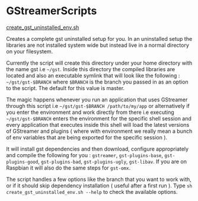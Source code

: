 # GStreamerScripts

[create_gst_uninstalled_env.sh](https://github.com/PetrosKataras/GStreamerScripts/blob/master/scripts/create-gst-uninstalled-env.sh)  
  
Creates a complete gst uninstalled setup for you. In an uninstalled setup the libraries are not installed system wide but instead live in a normal directory on your filesystem.  

Currently the script will create this directory under your home directory with the name gst i.e `~/gst`. Inside this directory the compiled libraries are located and also an executable symlink that will look like the following : `~/gst/gst-$BRANCH` where `$BRANCH` is the branch you passed in as an option to the script. The default for this value is master. 

The magic happens whenever you run an application that uses GStreamer through this script i.e `~/gst/gst-$BRANCH /path/to/my/app` or alternatively if you enter the environment and work directly from there i.e executing `~/gst/gst-$BRANCH` enters the environment for the specific shell session and every application that executes inside this shell will load the latest versions of GStreamer and plugins ( where with environment we really mean a bunch of env variables that are being
exported for the specific session ).

It will install gst dependencies and then download, configure appropriately and compile the following for you : `gstreamer`, `gst-plugins-base`, `gst-plugins-good`, `gst-plugins-bad`, `gst-plugins-ugly`, `gst-libav`. If you are on Raspbian it will also do the same steps for `gst-omx`. 

The script handles a few options like the branch that you want to work with, or if it should skip dependency installation ( useful after a first run ). Type `sh create_gst_uninstalled_env.sh --help` to check the available options.
